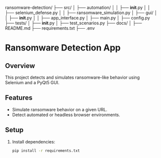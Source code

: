 ransomware-detection/
├── src/
│   ├── automation/
│   │   ├── __init__.py
│   │   ├── selenium_defense.py
│   │   ├── ransomware_simulation.py
│   ├── gui/
│   │   ├── __init__.py
│   │   ├── app_interface.py
│   ├── main.py
│   ├── config.py
├── tests/
│   ├── __init__.py
│   ├── test_scenarios.py
├── docs/
│   ├── README.md
├── requirements.txt
├── .env


# Ransomware Detection App

## Overview
This project detects and simulates ransomware-like behavior using Selenium and a PyQt5 GUI.

## Features
- Simulate ransomware behavior on a given URL.
- Detect automated or headless browser environments.

## Setup
1. Install dependencies:
   ```bash
   pip install -r requirements.txt
